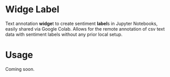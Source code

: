 # Widge Label

Text annotation **widge**t to create sentiment **label**s in Jupyter Notebooks, easily shared via Google Colab. Allows for the remote annotation of csv text data with sentiment labels without any prior local setup.

# Usage

Coming soon.



